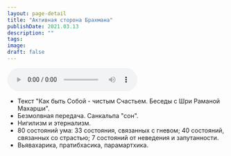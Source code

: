 ```yaml
---
layout: page-detail
title: "Активная сторона Брахмана"
publishDate: 2021.03.13
description: ""
tags:
image:
draft: false
---
```


<audio title="2021.03.13 - Активная сторона Брахмана.mp3" src="https://filer-api.advayta.org/v1.0/public/files/74333" controls=""></audio>

* Текст "Как быть Собой - чистым Счастьем. Беседы с Шри Раманой Махарши".
* Безмолвная передача. Санкальпа "сон".
* Нигилизм и этернализм.
* 80 состояний ума: 33 состояния, связанных с гневом; 40 состояний, связанных со страстью; 7 состояний от неведения и запутанности.
* Вьявахарика, пратибхасика, парамартхика.

  
